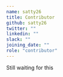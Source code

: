 ```yaml
---
name: satty26
title: Contributor
github: satty26
twitter: ""
linkedin: ""
slack: ""
joining_date: ""
role: "contributor"
---
```


Still waiting for this
